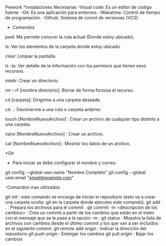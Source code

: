 Prework
*instalaciones Necesarias
-Visual code: Es un editor de código fuente.
-Git: Es una aplicación para entornos.
-Wakatime: Control de tiempo de programación.
-Github: Sistema de conrol de versiones (VCS).



* Comandos

pwd: Me permite conocer la ruta actual (Donde estoy ubicado).

ls: Ver los elementos de la carpeta donde estoy ubicado.

clear: Limpiar la pantalla.

ls -la: Ver detalle de la información con los permisos que tienen esos recursos.

mkdir: Crear un directorio.

rm – rf [nombre directorio]: Borrar de forma forzosa el recurso.

cd [carpeta]: Dirigirme a una carpeta deseada.

cd ..: Devolverme a una ruta o carpeta anterior.

touch [NombreNuevoArchivo] : Crear un archivo de cualquier tipo distinto a una carpeta.

nano [NombreNuevoArchivo] : Crear un archivo.

cat [NombreNuevoArchivo] : Mostrar los datos de un archivo.

*Git
- Para iniciar se debe configurar el nombre y correo.

git config --global user.name "Nombre Completo"
git config --global user.email "email@example.com"

-Comandos mas utilizados

git init : este comando se encarga de iniciar el repositorio (esto va a crear una carpeta oculta .git en la carpeta donde ejecutes este comando).
git add . : Prepara los archivos para el commit .
git commit -m <descripción de los cambios> : Crea un commit a partir de los cambios que están en el index con el mensaje que se le pase a la opción -m .
git status : Muestra la lista de archivos con cambios desde el último commit y los que van a ser incluídos en el siguiente commit.
git remote add origin <URL repositorio> : Indicar la dirección del repositorio
git push origin <Raman main> : Entregar los cambios
git pull origin <Raman main> : Bajar los cambios




